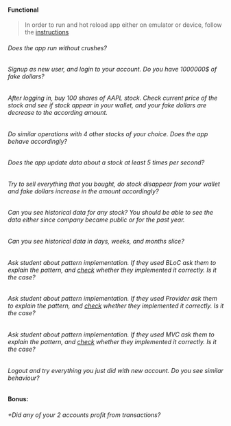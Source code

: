 #### Functional

> In order to run and hot reload app either on emulator or device, follow the [instructions](https://docs.flutter.dev/get-started/test-drive?tab=androidstudio#run-the-app)

###### Does the app run without crushes?

###### Signup as new user, and login to your account. Do you have 1000000$ of fake dollars?

###### After logging in, buy 100 shares of AAPL stock. Check current price of the stock and see if stock appear in your wallet, and your fake dollars are decrease to the according amount.

###### Do similar operations with 4 other stocks of your choice. Does the app behave accordingly?

###### Does the app update data about a stock at least 5 times per second?

###### Try to sell everything that you bought, do stock disappear from your wallet and fake dollars increase in the amount accordingly?

###### Can you see historical data for any stock? You should be able to see the data either since company became public or for the past year.

###### Can you see historical data in days, weeks, and months slice?

###### Ask student about pattern implementation. If they used BLoC ask them to explain the pattern, and [check](https://pub.dev/packages/flutter_bloc) whether they implemented it correctly. Is it the case?

###### Ask student about pattern implementation. If they used Provider ask them to explain the pattern, and [check](https://pub.dev/packages/provider) whether they implemented it correctly. Is it the case?

###### Ask student about pattern implementation. If they used MVC ask them to explain the pattern, and [check](https://pub.dev/packages/mvc_pattern) whether they implemented it correctly. Is it the case?

###### Logout and try everything you just did with new account. Do you see similar behaviour?

#### Bonus:

###### +Did any of your 2 accounts profit from transactions?
